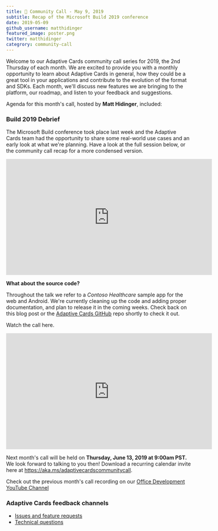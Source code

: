 ```yaml
---
title: 📣 Community Call - May 9, 2019
subtitle: Recap of the Microsoft Build 2019 conference
date: 2019-05-09
github_username: matthidinger
featured_image: poster.png
twitter: matthidinger
categrory: community-call
---
```



Welcome to our Adaptive Cards community call series for 2019, the 2nd Thursday of each month. We are excited to provide you with a monthly opportunity to learn about Adaptive Cards in general, how they could be a great tool in your applications and contribute to the evolution of the format and SDKs. Each month, we'll discuss new features we are bringing to the platform, our roadmap, and listen to your feedback and suggestions.

Agenda for this month's call, hosted by **Matt Hidinger**, included:

### Build 2019 Debrief

The Microsoft Build conference took place last week and the Adaptive Cards team had the opportunity to share some real-world use cases and an early look at what we're planning. Have a look at the full session below, or the community call recap for a more condensed version.

<iframe width="560" title="Microsoft Build video" height="315" allowfullscreen="allowfullscreen" allow="accelerometer; autoplay; encrypted-media; gyroscope; picture-in-picture" frameborder="0" src="https://www.youtube.com/embed/wT1yFr_j6IM"></iframe>

**What about the source code?**

Throughout the talk we refer to a *Contoso Healthcare* sample app for the web and Android. We're currently cleaning up the code and adding proper documentation, and plan to release it in the coming weeks. Check back on this blog post or the [Adaptive Cards GitHub](https://github.com/Microsoft/AdaptiveCards) repo shortly to check it out.

Watch the call here.

<iframe width="560" height="315" title="Community Call May 2019 video" allowfullscreen="allowfullscreen" allow="accelerometer; autoplay; encrypted-media; gyroscope; picture-in-picture" frameborder="0" src="https://www.youtube.com/embed/DrlxTtwcpkI"></iframe>

Next month's call will be held on **Thursday, June 13, 2019 at 9:00am PST.** We look forward to talking to you then! Download a recurring calendar invite here at <https://aka.ms/adaptivecardscommunitycall>.

Check out the previous month's call recording on our [Office Development YouTube Channel](https://na01.safelinks.protection.outlook.com/?url=https%3A%2F%2Fwww.youtube.com%2Fchannel%2FUCV_6HOhwxYLXAGd-JOqKPoQ&data=04%7C01%7Cv-chargr%40microsoft.com%7Cbaeead6e3a844690785d08d56d9e6864%7Cee3303d7fb734b0c8589bcd847f1c277%7C1%7C0%7C636535449508737676%7CUnknown%7CTWFpbGZsb3d8eyJWIjoiMC4wLjAwMDAiLCJQIjoiV2luMzIiLCJBTiI6Ik1haWwifQ%3D%3D%7C-2&sdata=emAMNFO82YoWjc2hnXShDlBPRR3jOPxAAfJLTKozgYk%3D&reserved=0)

### Adaptive Cards feedback channels

-   [Issues and feature requests](https://github.com/Microsoft/AdaptiveCards/issues)
-   [Technical questions](https://stackoverflow.com/questions/tagged/adaptive-cards)